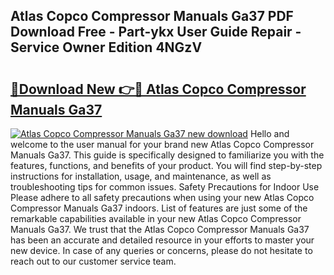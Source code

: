 ## Atlas Copco Compressor Manuals Ga37 PDF Download Free - Part-ykx User Guide Repair - Service Owner Edition 4NGzV

# <h2><a href="http://bc55748.oget.top/?id=Atlas+Copco+Compressor+Manuals+Ga37">🔗Download New 👉🔴 Atlas Copco Compressor Manuals Ga37</a></h2>

[![Atlas Copco Compressor Manuals Ga37 new download](https://i.imgur.com/5g1atiW.png)](http://bc55748.oget.top/?id=Atlas+Copco+Compressor+Manuals+Ga37)
Hello and welcome to the user manual for your brand new Atlas Copco Compressor Manuals Ga37. This guide is specifically designed to familiarize you with the features, functions, and benefits of your product. You will find step-by-step instructions for installation, usage, and maintenance, as well as troubleshooting tips for common issues. Safety Precautions for Indoor Use Please adhere to all safety precautions when using your new Atlas Copco Compressor Manuals Ga37 indoors. List of features are just some of the remarkable capabilities available in your new Atlas Copco Compressor Manuals Ga37. We trust that the Atlas Copco Compressor Manuals Ga37 has been an accurate and detailed resource in your efforts to master your new device. In case of any queries or concerns, please do not hesitate to reach out to our customer service team.
